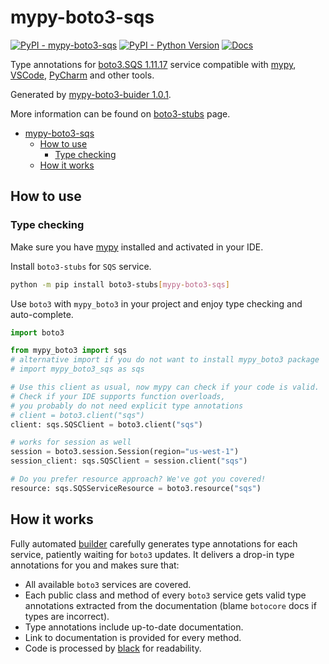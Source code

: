 # mypy-boto3-sqs

[![PyPI - mypy-boto3-sqs](https://img.shields.io/pypi/v/mypy-boto3-sqs.svg?color=blue)](https://pypi.org/project/mypy-boto3-sqs)
[![PyPI - Python Version](https://img.shields.io/pypi/pyversions/mypy-boto3-sqs.svg?color=blue)](https://pypi.org/project/mypy-boto3-sqs)
[![Docs](https://img.shields.io/readthedocs/mypy-boto3-builder.svg?color=blue)](https://mypy-boto3-builder.readthedocs.io/)

Type annotations for
[boto3.SQS 1.11.17](https://boto3.amazonaws.com/v1/documentation/api/1.11.17/reference/services/sqs.html#SQS) service
compatible with [mypy](https://github.com/python/mypy), [VSCode](https://code.visualstudio.com/),
[PyCharm](https://www.jetbrains.com/pycharm/) and other tools.

Generated by [mypy-boto3-buider 1.0.1](https://github.com/vemel/mypy_boto3_builder).

More information can be found on [boto3-stubs](https://pypi.org/project/boto3-stubs/) page.

- [mypy-boto3-sqs](#mypy-boto3-sqs)
  - [How to use](#how-to-use)
    - [Type checking](#type-checking)
  - [How it works](#how-it-works)

## How to use

### Type checking

Make sure you have [mypy](https://github.com/python/mypy) installed and activated in your IDE.

Install `boto3-stubs` for `SQS` service.

```bash
python -m pip install boto3-stubs[mypy-boto3-sqs]
```

Use `boto3` with `mypy_boto3` in your project and enjoy type checking and auto-complete.

```python
import boto3

from mypy_boto3 import sqs
# alternative import if you do not want to install mypy_boto3 package
# import mypy_boto3_sqs as sqs

# Use this client as usual, now mypy can check if your code is valid.
# Check if your IDE supports function overloads,
# you probably do not need explicit type annotations
# client = boto3.client("sqs")
client: sqs.SQSClient = boto3.client("sqs")

# works for session as well
session = boto3.session.Session(region="us-west-1")
session_client: sqs.SQSClient = session.client("sqs")

# Do you prefer resource approach? We've got you covered!
resource: sqs.SQSServiceResource = boto3.resource("sqs")
```

## How it works

Fully automated [builder](https://github.com/vemel/mypy_boto3_builder) carefully generates
type annotations for each service, patiently waiting for `boto3` updates. It delivers
a drop-in type annotations for you and makes sure that:

- All available `boto3` services are covered.
- Each public class and method of every `boto3` service gets valid type annotations
  extracted from the documentation (blame `botocore` docs if types are incorrect).
- Type annotations include up-to-date documentation.
- Link to documentation is provided for every method.
- Code is processed by [black](https://github.com/psf/black) for readability.